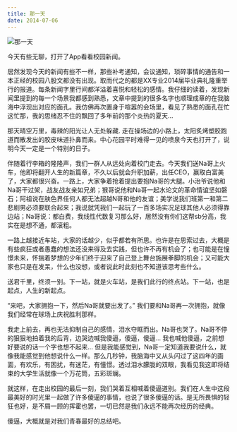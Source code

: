 ```yaml
---
title: 那一天
date: 2014-07-06
---
```

![那一天](https://pic.imgdb.cn/item/612341c944eaada739885a34.jpg)

今天有些无聊，打开了App看看校园新闻。

居然发现今天的新闻有些不一样，那些补考通知，会议通知，琐碎事情的通告和一本正经的校园八股文都没有出现。取而代之的都是XX专业2014届毕业典礼隆重举行的报道。每条新闻字里行间都洋溢着喜悦和轻松的感情。我仔细的读着，发现新闻里提到的每一个场景我都感到熟悉，文章中提到的很多名字也顺理成章的在我脑海中浮现出对应的面孔。我仿佛再次置身于喧嚣的会场里，看见了熟悉的面孔在忙这忙那，我的思绪忍不住的飘回了多年前的那个炎热的夏天...

那天晴空万里，毒辣的阳光让人无处躲藏. 走在操场边的小路上，太阳炙烤塑胶跑道而散发出的胶皮味道扑鼻而来。中心花园平时难得一见的喷泉今天也打开了，说明今天一定是一个特别的日子。

伴随着行李箱的隆隆声，我们一群人从远处向着校门走去。今天我们送Na哥上火车，他即将翻开人生的新篇章，不久以后就会升职加薪，出任CEO，赢取白富美了，大家都很兴奋。一路上，大家争着抢着提出要抱Na哥的大腿。小治爷说他和Na哥干过架，战友战友亲如兄弟；猴哥说他和Na哥一起水论文的革命情谊坚如磐石；阿祖说在肤色界任何人都无法超越N哥和他的友谊；美学说我们班第一和第二悲剧男必须要联合起来；我说就凭我们一起玩了一百多场实况足球其他人必须得靠边站；Na哥说：都白费，我线性代数复习那么好，居然没有你们这帮sb分高，我实在是想不通，都滚粗。

一路上越接近车站，大家的话越少，似乎都若有所思。也许是在思索过去，大概是有些疯狂或者愚蠢的想法还没来得及去实践，但也许不再有机会了；也可能是在憧憬未来，怀揣着梦想的少年们终于迎来了自己登上舞台施展拳脚的机会；又可能大家也只是在发呆，什么也没想，或者说此时此刻也不知道该思考些什么。

送君千里，终须一别。下一站，就是火车站，是我们此行的终点站。下一站，也是起点，人生的新起点。

“来吧，大家拥抱一下，然后Na哥就要出发了。” 我们要和Na哥再一次拥抱，就像我们经常在球场上庆祝胜利那样。

我走上前去，再也无法抑制自己的感情，泪水夺眶而出。Na哥也哭了。Na哥不停的狠狠地拍着我的后背，边哭边喊我傻逼，傻逼，傻逼... 我也喊他傻逼，之前想好要说的话一个字也想不起来... 但是我能感觉到，Na哥一定知道我要说什么，就像我能感觉到他想说什么一样。那么几秒钟，我脑海中又从头闪过了这四年的画面，有欢乐，有困扰，有迷茫，有憧憬。透过泪水朦胧的双眼，我看见我这即将结束的大学生活就像一个万花筒，五彩斑斓。

就这样，在走出校园的最后一刻，我们哭着互相喊着傻逼道别。我们在人生中这段最美好的时光里一起做了许多傻逼的事情，也说了很多傻逼的话。是无所畏惧的轻狂也好，是不屑一顾的挥霍也罢，一切已然是我们永远不能再次经历的经典。

傻逼，大概就是对我们青春最好的总结吧。